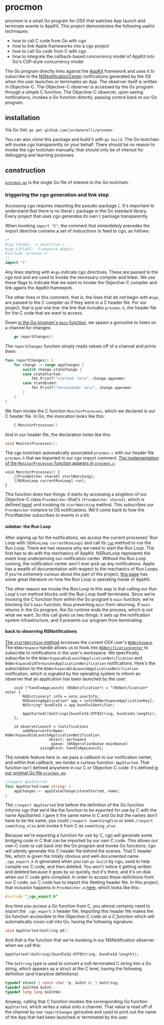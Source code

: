 # procmon

procmon is a small Go program for OSX that watches App launch and terminate
events in AppKit. This project demonstrates the following useful techniques:

- how to call C code from Go with cgo
- how to link Apple frameworks into a  cgo project
- how to call Go code from C with cgo
- how to integrate the callback-based concurrency model of AppKit into Go's CSP-style concurrency model

The Go program directly links against the
[AppKit](https://developer.apple.com/reference/appkit) framework and uses it to
subscribe to the
[NSNotificationCenter](https://developer.apple.com/reference/foundation/nsnotificationcenter)
notifications generated by the OS when the user launches or terminates an App.
The observer itself is written in Objective-C. The Objective-C observer is
accessed by the Go program through a simple C function. The Objective-C
observer, upon seeing notifications, invokes a Go function directly, passing
control back to our Go program.

## installation

Via Go Get: `go get github.com/jordanorelli/procmon`

You can also clone this package and build it with `go build`. The Go toolchain
will invoke cgo transparently on your behalf. There should be no reason to
invoke the cgo toolchain manually; that should only be of interest for
debugging and learning purposes.

## construction

[`procmon.go`](blob/master/procmon.go) is the single Go file of interest to the
Go toolchain.

### triggering the cgo generation and link step

Accessing cgo requires importing the pseudo-package `C`. It's important to
understand that there is no literal `C` package in the Go standard library.
Every project that uses cgo generates _its own_ `C` package transparently.

When invoking `import "C"`, the comment that _immediately_ precedes the import
directive contains a set of instructions to feed to cgo, as follows:

```go
/*
#cgo CFLAGS: -x objective-c
#cgo LDFLAGS: -framework AppKit
#include "procmon.h"
*/
import "C"
```

Any lines starting with `#cgo` indicate cgo directives. These are passed to the
cgo tool and are used to invoke the necessary compiler and linker. We use these
flags to indicate that we want to invoke the Objective-C compiler and link
agains the AppKit framework.

The other lines in this comment, that is, the lines that do _not_ begin with
`#cgo`, are passed to the C compiler as if they were in a C header file. For our
project, that is just one line: the line that includes `procmon.h`, the header
file for the C code that we want to access.

Down [in the Go program's `main` function](blob/master/procmon.go#L50), we spawn a goroutine to listen on a
channel for changes:

```go
    go reportChanges()
```

The `reportChanges` function simply reads values off of a channel and prints
them:

```go
func reportChanges() {
    for change := range appChanges {
        switch change.stateChange {
        case stateStarted:
            fmt.Printf("started: %s\n", change.appname)
        case stateEnded:
            fmt.Printf("terminated: %s\n", change.appname)
        }
    }
}
```

We then invoke the C function `MonitorProcesses`, which we declared in our C
header file. In Go, the invocation looks like this:
```go
    C.MonitorProcesses()
```

And in our header file, the declaration looks like this:
```c
void MonitorProcesses();
```

The cgo toolchain automatically associated `procmon.c` with our header file
`procmon.h` that we imported in our cgo import comment. [The implementation of
the `MonitorProcesses` function appears in
`procmon.c`](blob/3767628a0e24c6bccd463a2616f7f5226d4e1c9c/procmon.c#L5):

```obj-c
void MonitorProcesses() {
    [[ProcWatcher shared] startWatching];
    [[NSRunLoop currentRunLoop] run];
}
```

This function does two things: it starts by accessing a singleton of our
Objective-C class `ProcWatcher` (that's `[ProcWatcher shared]`, which is defined
[here](blob/3767628a0e24c6bccd463a2616f7f5226d4e1c9c/ProcWatcher.m#L6)) and
invoking its `startWatching` method. This subscribes our `ProcWatcher` instance
to OS notifications. We'll come back to how the ProcWatcher subscribes to
events in a bit.

#### sidebar: the Run Loop

After signing up for the notifications, we access the current processes'
Run Loop with `[NSRunLoop currentRunLoop]` and call its
[`run`](https://developer.apple.com/reference/foundation/nsrunloop/1412430-run?language=objc)
method to run the Run Loop. There are two reasons why we need to start the
Run Loop. The first has to do with the mechanics of AppKit. NSRunLoop represents
the event loop underpinning our notification center. Without the Run Loop
running, the notification center won't ever pick up any notifications. Apple
has a wealth of documentation with respect to the mechanics of Run Loops. If
you're _extremely curious_ about this part of the project, [this
page](https://developer.apple.com/library/content/documentation/Cocoa/Conceptual/Multithreading/RunLoopManagement/RunLoopManagement.html)
has some great literature on how the Run Loop is operating inside of AppKit.

The other reason we invoke the Run Loop in this way is that calling our
Run Loop's run method blocks until the Run Loop itself terminates. Since we're
invoking the C function from within the Go program's `main` function, we're
blocking Go's `main` function, thus preventing `main` from returning. If `main`
returns in the Go program, the Go runtime ends the process, which is _not_ what
we want. So this call gives us two things: it sets up the notification system
infrastructure, and it prevents our program from terminating.

#### back to observing NSNotifications

[The `startWatching`
method](blob/3767628a0e24c6bccd463a2616f7f5226d4e1c9c/ProcWatcher.m#L6)
accesses the current OSX user's
[`NSWorkspace`](https://developer.apple.com/reference/appkit/nsworkspace). The
`NSWorkspace` handle allows us to hook into
[`NSNotificationCenter`](https://developer.apple.com/reference/foundation/nsnotificationcenter)
to subscribe to notifications in the user's workspace. We specifically
subscribe to the `NSWorkspaceDidLaunchApplicationNotification` and
`NSWorkspaceDidTerminateApplicationNotification` notifications. Here's the
subscription to the `NSWorkspaceDidLaunchApplicationNotification` notification,
which is signaled by the operating system to inform an observer that an
application has been launched by the user:

```obj-c
    void (^handleAppLaunch) (NSNotification*) = ^(NSNotification* note) {
        NSDictionary* info = note.userInfo;
        NSRunningApplication* app = info[NSWorkspaceApplicationKey];
        NSString* bundleId = app.bundleIdentifier;

        AppStarted((GoString){bundleId.UTF8String, bundleId.length});
    };

    id observerLaunch = [notifications
        addObserverForName: NSWorkspaceDidLaunchApplicationNotification
                    object: workspace
                     queue: [NSOperationQueue mainQueue]
                usingBlock: handleAppLaunch];
```

The notable feature here is: we pass a callback to our notification center, and
within that callback, we invoke a curious function: `AppStarted`. That function
isn't defined anywhere in our C or Objective-C code: it's defined [in our
original Go file
`procmon.go`](blob/3767628a0e24c6bccd463a2616f7f5226d4e1c9c/procmon.go#L28-L31):

```go
//export AppStarted
func AppStarted(name string) {
    appChanges <- appStateChange{stateStarted, name}
}
```

The `//export AppStarted` line before the definition of the Go function informs
cgo that we'd like the function to be exported for use by C with the name
AppStarted. I gave it the same name in C and Go but the names don't have to be
the same; you could `//export SomethingElse` or even `//export something_else`
and invoke it from C as `something_else`.

Because we're exporting a function for use by C, cgo will generate some
bridging code in C that can be imported by our own C code. This allows our own
C code to call back into the Go program and invoke Go functions. cgo will
silently generate this C header file behind the scenes. That C header file,
which is given the totally obvious and well-documented name `_cgo_export.h` is
generated when you run `go build` by cgo, used to help compile our C code, and
then deleted. You won't notice it getting written and deleted because it goes
by so quickly, but it's there, and it's on disk when our C code gets compiled.
In order to access those definitions from our C code, our C code has to import
this fleeting header file. In this project, that inclusion happens in
`ProcWatcher.m`
[here](blob/3767628a0e24c6bccd463a2616f7f5226d4e1c9c/ProcWatcher.m#L1), which
looks like this:

```c
#include "_cgo_export.h"
```

Any time you access a Go function from C, you almost certainly need to import
the `_cgo_export.h` header file. Importing this header file makes the Go
function accessible to the Objective-C code _as a C function_ which will
automatically cross-call into Go, having the following signature:

```c
void AppStarted(GoString p0);
```

And _that_ is the function that we're invoking in our NSNotification observer
when we call this:

```obj-c
AppStarted((GoString){bundleId.UTF8String, bundleId.length});
```

The `GoString` type is used to convert a null-terminated C string into a Go
string, which appears as a struct at the C level, having the following
definition (and transitive definitions):

```c
typedef struct { const char *p; GoInt n; } GoString;
typedef GoInt64 GoInt;
typedef long long GoInt64;
```

Anyway, calling that C function invokes the corresponding Go function
`AppStarted`, which writes a value onto a channel. That value is read off of
the channel by our `reportChanges` goroutine and used to print out the name of
the App that had been launched or terminated by the user.
